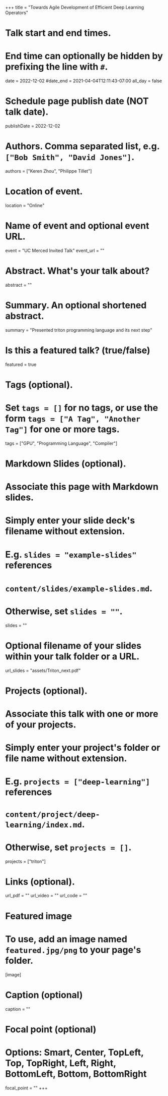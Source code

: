 +++
title = "Towards Agile Development of Efficient Deep Learning Operators"

# Talk start and end times.
#   End time can optionally be hidden by prefixing the line with `#`.
date = 2022-12-02
#date_end = 2021-04-04T12:11:43-07:00
all_day = false

# Schedule page publish date (NOT talk date).
publishDate = 2022-12-02

# Authors. Comma separated list, e.g. `["Bob Smith", "David Jones"]`.
authors = ["Keren Zhou", "Philippe Tillet"]

# Location of event.
location = "Online"

# Name of event and optional event URL.
event = "UC Merced Invited Talk"
event_url = ""

# Abstract. What's your talk about?
abstract = ""

# Summary. An optional shortened abstract.
summary = "Presented triton programming language and its next step"

# Is this a featured talk? (true/false)
featured = true

# Tags (optional).
#   Set `tags = []` for no tags, or use the form `tags = ["A Tag", "Another Tag"]` for one or more tags.
tags = ["GPU", "Programming Language", "Compiler"]

# Markdown Slides (optional).
#   Associate this page with Markdown slides.
#   Simply enter your slide deck's filename without extension.
#   E.g. `slides = "example-slides"` references 
#   `content/slides/example-slides.md`.
#   Otherwise, set `slides = ""`.
slides = ""

# Optional filename of your slides within your talk folder or a URL.
url_slides = "assets/Triton_next.pdf"

# Projects (optional).
#   Associate this talk with one or more of your projects.
#   Simply enter your project's folder or file name without extension.
#   E.g. `projects = ["deep-learning"]` references 
#   `content/project/deep-learning/index.md`.
#   Otherwise, set `projects = []`.
projects = ["triton"]

# Links (optional).
url_pdf = ""
url_video = ""
url_code = ""

# Featured image
# To use, add an image named `featured.jpg/png` to your page's folder. 
[image]
  # Caption (optional)
  caption = ""

  # Focal point (optional)
  # Options: Smart, Center, TopLeft, Top, TopRight, Left, Right, BottomLeft, Bottom, BottomRight
  focal_point = ""
+++
